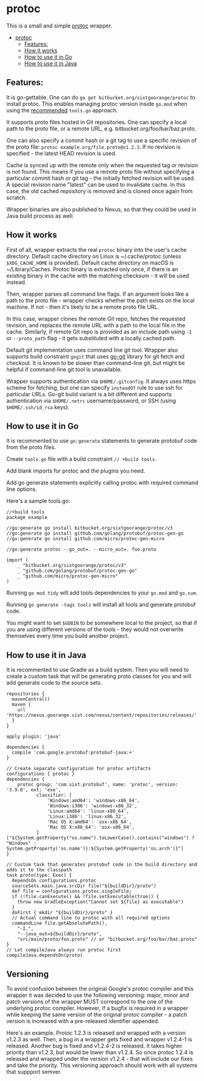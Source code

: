 # protoc

This is a small and simple [protoc][protoc] wrapper.

- [protoc](#protoc)
  * [Features:](#markdown-header-features-)
  * [How it works](#markdown-header-how-it-works)
  * [How to use it in Go](#markdown-header-how-to-use-it-in-go)
  * [How to use it in Java](#markdown-header-how-to-use-it-in-java)

## Features:

It is go-gettable. One can do `go get bitbucket.org/sixtgoorange/protoc` to
install protoc. This enables managing protoc version inside `go.mod` when using
the [recommended][tools-go] `tools.go` approach.

It supports proto files hosted in Git repositories. One can specify a local
path to the proto file, or a remote URL, e.g. bitbucket.org/foo/bar/baz.proto.

One can also specify a commit hash or a git tag to use a specific revision of
the proto file: `protoc example.org/file.proto@v1.2.3`. If no revision is
specified - the latest HEAD revision is used.

Cache is synced up with the remote only when the requested tag or revision is
not found. This means if you use a remote proto file without specifying a
particular commit hash or git tag - the initially fetched revision will be used.
A special revision name "latest" can be used to invalidate cache. In this case,
the old cached repository is removed and is cloned once again from scratch.

Wrapper binaries are also published to Nexus, so that they could be used in
Java build process as well.

## How it works

First of all, wrapper extracts the real `protoc` binary into the user's cache
directory. Default cache directory on Linux is ~/.cache/protoc (unless
`$XDG_CACHE_HOME` is provided). Default cache directory on macOS is
~/Library/Caches. Protoc binary is extracted only once, if there is an existing
binary in the cache with the matching checksum - it will be used instead.

Then, wrapper parses all command line flags. If an argument looks like a path
to the proto file - wrapper checks whether the path exists on the local
machine. If not - then it's likely to be a remote proto file URL.

In this case, wrapper clones the remote Git repo, fetches the requested
revision, and replaces the remote URL with a path to the local file in the
cache. Similarly, if remote Git repo is provided as an include path using `-I`
or `--proto_path` flag - it gets substituted with a locally cached path.

Default git implementation uses command line git tool. Wrapper also supports
build constraint `gogit` that uses [go-git][go-git] library for git fetch and
checkout. It is known to be slower than command-line git, but might be helpful
if command-line git tool is unavailable.

Wrapper supports authentication via `$HOME/.gitconfig`. It always uses https
scheme for fetching, but one can specify `insteadOf` rule to use ssh for
particular URLs. Go-git build variant is a bit different and supports
authentication via `$HOME/.netrc` username/password, or SSH (using
`$HOME/.ssh/id_rsa` keys).

## How to use it in Go

It is recommented to use `go:generate` statements to generate protobuf code
from the proto files.

Create `tools.go` file with a build constraint `// +build tools`.

Add blank imports for protoc and the plugins you need.

Add go generate statements explicitly calling protoc with required command line
options.

Here's a sample tools.go:

```
//+build tools
package example

//go:generate go install bitbucket.org/sixtgoorange/protoc/v3
//go:generate go install github.com/golang/protobuf/protoc-gen-go
//go:generate go install github.com/micro/protoc-gen-micro

//go:generate protoc --go_out=. --micro_out=. foo.proto

import (
	_ "bitbucket.org/sixtgoorange/protoc/v3"
	_ "github.com/golang/protobuf/protoc-gen-go"
	_ "github.com/micro/protoc-gen-micro"
)
```

Running `go mod tidy` will add tools dependencies to your `go.mod` and `go.sum`.

Running `go generate -tags tools` will install all tools and generate protobuf
code.

You might want to set `$GOBIN` to be somewhere local to the project, so that if
you are using different versions of the tools - they would not overwrite
themselves every time you build another project.

## How to use it in Java

It is recommented to use Gradle as a build system. Then you will need to create
a custom task that will be generating proto classes for you and will add
generate code to the source sets.

```
repositories {
  mavenCentral()
  maven {
    url 'https://nexus.goorange.sixt.com/nexus/content/repositories/releases/'
  }
}

apply plugin: 'java'

dependencies {
  compile 'com.google.protobuf:protobuf-java:+'
}

// Create separate configuration for protoc artifacts
configurations { protoc }
dependencies {
    protoc group: 'com.sixt.protobuf', name: 'protoc', version: '3.9.0', ext: 'exe',
           classifier: [
               'Windows:amd64': 'windows-x86_64',
               'Windows:i386': 'windows-x86_32',
               'Linux:amd64': 'linux-x86_64',
               'Linux:i386': 'linux-x86_32',
               'Mac OS X:amd64': 'osx-x86_64',
               'Mac OS X:x86_64': 'osx-x86_64',
           ]["${System.getProperty("os.name").toLowerCase().contains("windows") ? "Windows" : System.getProperty('os.name')}:${System.getProperty('os.arch')}"]
}

// Custom task that generates protobuf code in the build directory and adds it to the classpath
task proto(type: Exec) {
  dependsOn configurations.protoc
  sourceSets.main.java.srcDir file("${buildDir}/proto")
  def file = configurations.protoc.singleFile;
  if (!file.canExecute() && !file.setExecutable(true)) {
    throw new GradleException("Cannot set ${file} as executable")
  }
  doFirst { mkdir "${buildDir}/proto" }
  // Actual command line to protoc with all required options
  commandLine file.getAbsolutePath(),
    "-I.",
    "--java_out=${buildDir}/proto",
    "src/main/proto/foo.proto" // or "bitbucket.org/foo/bar/baz.proto"
}
// Let compileJava always run protoc first
compileJava.dependsOn(proto)
```

## Versioning

To avoid confusion between the original Google's protoc compiler and this
wrapper it was decided to use the following versioning: major, minor and patch
versions of the wrapper MUST correspond to the one of the underlying protoc
compiler. However, if a bugfix is required in a wrapper while keeping the same
version of the original protoc compiler - a patch version is increased with a
pre-released identifier appended.

Here's an example. Protoc 1.2.3 is released and wrapped with a version v1.2.3
as well. Then, a bug in a wrapper gets fixed and wrapper v1.2.4-1 is released.
Another bug is fixed and v1.2.4-2 is released. It takes higher priority than
v1.2.3, but would be lower than v1.2.4. So once protoc 1.2.4 is released and
wrapped under the version v1.2.4 - that will include our fixes and take the
priority. This versioning approach should work with all systems that suppport
semver.

[protoc]: https://github.com/protocolbuffers/protobuf/tree/master/src
[tools-go]: https://golang.org/wiki/Modules#how-can-i-track-tool-dependencies-for-a-module]
[go-git]: https://github.com/src-d/go-git
